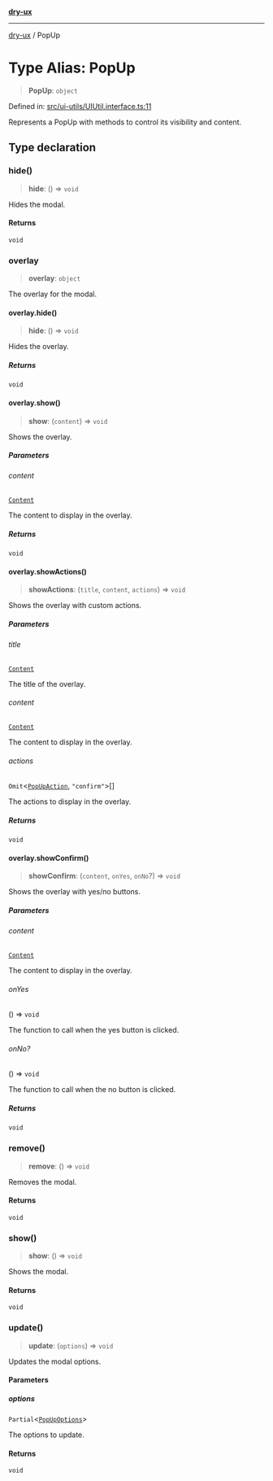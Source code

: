 [**dry-ux**](../README.md)

***

[dry-ux](../globals.md) / PopUp

# Type Alias: PopUp

> **PopUp**: `object`

Defined in: [src/ui-utils/UIUtil.interface.ts:11](https://github.com/navedr/dry-ux/blob/b8fe047776f9e9943b5ac8e30a3dd152faaba227/src/ui-utils/UIUtil.interface.ts#L11)

Represents a PopUp with methods to control its visibility and content.

## Type declaration

### hide()

> **hide**: () => `void`

Hides the modal.

#### Returns

`void`

### overlay

> **overlay**: `object`

The overlay for the modal.

#### overlay.hide()

> **hide**: () => `void`

Hides the overlay.

##### Returns

`void`

#### overlay.show()

> **show**: (`content`) => `void`

Shows the overlay.

##### Parameters

###### content

[`Content`](Content.md)

The content to display in the overlay.

##### Returns

`void`

#### overlay.showActions()

> **showActions**: (`title`, `content`, `actions`) => `void`

Shows the overlay with custom actions.

##### Parameters

###### title

[`Content`](Content.md)

The title of the overlay.

###### content

[`Content`](Content.md)

The content to display in the overlay.

###### actions

`Omit`\<[`PopUpAction`](PopUpAction.md), `"confirm"`\>[]

The actions to display in the overlay.

##### Returns

`void`

#### overlay.showConfirm()

> **showConfirm**: (`content`, `onYes`, `onNo`?) => `void`

Shows the overlay with yes/no buttons.

##### Parameters

###### content

[`Content`](Content.md)

The content to display in the overlay.

###### onYes

() => `void`

The function to call when the yes button is clicked.

###### onNo?

() => `void`

The function to call when the no button is clicked.

##### Returns

`void`

### remove()

> **remove**: () => `void`

Removes the modal.

#### Returns

`void`

### show()

> **show**: () => `void`

Shows the modal.

#### Returns

`void`

### update()

> **update**: (`options`) => `void`

Updates the modal options.

#### Parameters

##### options

`Partial`\<[`PopUpOptions`](PopUpOptions.md)\>

The options to update.

#### Returns

`void`
